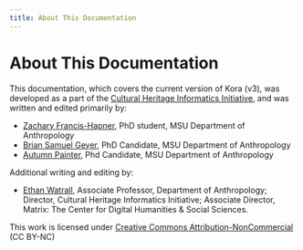 ```yaml
---
title: About This Documentation
---
```


# About This Documentation

This documentation, which covers the current version of Kora (v3), was developed as a part of the [Cultural Heritage Informatics Initiative](http://chi.anthropology.msu.edu), and was written and edited primarily by:  

* [Zachary Francis-Hapner](http://anthropology.msu.edu/author/franc230/), PhD student, MSU Department of Anthropology
* [Brian Samuel Geyer](http://anthropology.msu.edu/author/geyerbri/), PhD Candidate, MSU Department of Anthropology
* [Autumn Painter](http://anthropology.msu.edu/author/beyeraut/), Phd Candidate, MSU Department of Anthropology

Additional writing and editing by:

* [Ethan Watrall](http://ethan.watrall.org), Associate Professor, Department of Anthropology; Director, Cultural Heritage Informatics Initiative; Associate Director, Matrix: The Center for Digital Humanities & Social Sciences.

This work is licensed under [Creative Commons Attribution-NonCommercial](https://creativecommons.org/licenses/by-nc/4.0/) (CC BY-NC)


<!--
!!! warning
    This is a common warning type admonition

        extra_css: [extra.css]

!!! caution
    This is a common caution type admonition

        extra_css: [extra.css]

!!! caution ""
    This caution admonition has had its title and icon suppressed

        extra_css: [extra.css]


!!! tip
    This is a common tip type of admonition

        extra_css: [extra.css]

!!! tip "Changed tip title from 'Tip'"
    This tip has had its title changed

        extra_css: [extra.css]

!!! note
    This is a common note type of admonition

        extra_css: [extra.css]

!!! generic
    This is a generic admonition, which will generate when the stated type is not recognized.

        extra_css: [extra.css]

!!! note ""
    This note admonition has its title and icon suppressed

        extra_css: [extra.css]
-->
